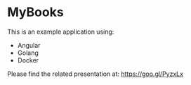 # MyBooks

This is an example application using: 
- Angular
- Golang
- Docker 

Please find the related presentation at: https://goo.gl/PyzxLx
